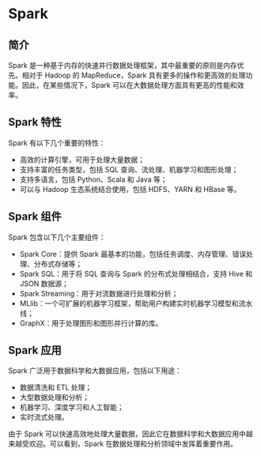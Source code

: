 # Spark

## 简介

Spark 是一种基于内存的快速并行数据处理框架，其中最重要的原则是内存优先。相对于 Hadoop 的 MapReduce，Spark 具有更多的操作和更高效的处理功能。因此，在某些情况下，Spark 可以在大数据处理方面具有更高的性能和效率。

## Spark 特性

Spark 有以下几个重要的特性：

- 高效的计算引擎，可用于处理大量数据；
- 支持丰富的任务类型，包括 SQL 查询、流处理、机器学习和图形处理；
- 支持多语言，包括 Python、Scala 和 Java 等；
- 可以与 Hadoop 生态系统结合使用，包括 HDFS、YARN 和 HBase 等。

## Spark 组件

Spark 包含以下几个主要组件：

- Spark Core：提供 Spark 最基本的功能，包括任务调度、内存管理、错误处理、分布式存储等；
- Spark SQL：用于将 SQL 查询与 Spark 的分布式处理相结合，支持 Hive 和 JSON 数据源；
- Spark Streaming：用于对流数据进行处理和分析；
- MLlib：一个可扩展的机器学习框架，帮助用户构建实时机器学习模型和流水线；
- GraphX：用于处理图形和图形并行计算的库。

## Spark 应用

Spark 广泛用于数据科学和大数据应用，包括以下用途：

- 数据清洗和 ETL 处理；
- 大型数据处理和分析；
- 机器学习、深度学习和人工智能；
- 实时流式处理。

由于 Spark 可以快速高效地处理大量数据，因此它在数据科学和大数据应用中越来越受欢迎。可以看到，Spark 在数据处理和分析领域中发挥着重要作用。